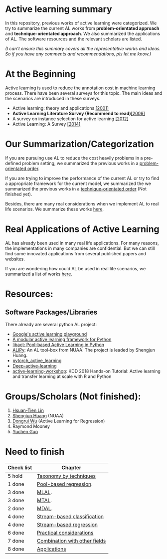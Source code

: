 # Active learning summary

In this repository, previous works of active learning were categorized. 
We try to summarize the current AL works from **problem-orientated approach** and **technique-orientated approach**.
We also summarized the applications of AL.
The software resources and the relevant scholars are listed.

*(I can't ensure this summary covers all the representative works and ideas.
So if you have any comments and recommendations, pls let me know.)*

# At the Beginning

Active learning is used to reduce the annotation cost in machine learning process.
There have been several surveys for this topic.
The main ideas and the scenarios are introduced in these surveys.

- Active learning: theory and applications [[2001]](https://ai.stanford.edu/~koller/Papers/Tong:2001.pdf.gz)
- **Active Learning Literature Survey (Recommend to read)**[[2009]](https://minds.wisconsin.edu/handle/1793/60660)
- A survey on instance selection for active learning [[2012]](https://link.springer.com/article/10.1007/s10115-012-0507-8)
- Active Learning: A Survey [[2014]](https://www.taylorfrancis.com/books/e/9780429102639/chapters/10.1201/b17320-27)

# Our Summarization/Categorization

If you are pursuing use AL to reduce the cost heavily problems in a pre-defined problem setting, we summarized the previous works in a [problem-orientated order](AL_core.md).

If you are trying to improve the performance of the current AL or try to find a appropriate framework for the current model, we summarized the we summarized the previous works in a [technique-orientated order](AL_technique.md) (Not finished yet).

Besides, there are many real considerations when we implement AL to real life scenarios.
We summarize these works [here](subfields/practical_considerations.md).

# Real Applications of Active Learning

AL has already been used in many real life applications.
For many reasons, the implementations in many companies are confidential.
But we can still find some innovated applications from several published papers and websites.

If you are wondering how could AL be used in real life scenarios, we summarized a list of works [here](subfields/AL_applications.md).

# Resources:
## Software Packages/Libraries
There already are several python AL project:
- [Google's active learning playground](https://github.com/google/active-learning)
- [A modular active learning framework for Python](https://github.com/modAL-python/modAL)
- [libact: Pool-based Active Learning in Python](https://github.com/ntucllab/libact)
- [ALiPy](https://github.com/NUAA-AL/ALiPy): 
  An AL tool-box from NUAA. 
  The project is leaded by Shengjun Huang.
- [pytorch_active_learning](https://github.com/rmunro/pytorch_active_learning)
- [Deep-active-learning](https://github.com/ej0cl6/deep-active-learning)
- [active-learning-workshop](https://github.com/Azure/active-learning-workshop): 
  KDD 2018 Hands-on Tutorial: Active learning and transfer learning at scale with R and Python

# Groups/Scholars (Not finished):
1. [Hsuan-Tien Lin](https://www.csie.ntu.edu.tw/~htlin/)
2. [Shengjun Huang](http://parnec.nuaa.edu.cn/huangsj/) (NUAA)
3. [Dongrui Wu](https://sites.google.com/site/drwuHUST/publications/completepubs) (Active Learning for Regression)
4. Raymond Mooney
5. [Yuchen Guo](http://ise.thss.tsinghua.edu.cn/MIG/gyc.html)

# Need to finish

| Check list | Chapter                                                           |
| ---------- | ----------------------------------------------------------------- |
| 5 hold     | [Taxonomy by techniques](AL_technique.md)                         |
| 1 done     | [Pool-based regression](subfields/pb_regression.md).              |
| 3 done     | [MLAL](subfields/MLAL.md).                                        |
| 3 done     | [MTAL](subfields/MTAL.md).                                        |
| 2 done     | [MDAL](subfields/MDAL.md).                                        |
| 4 done     | [Stream-based classification](subfields/sb_classification.md)     |
| 4 done     | [Stream-based regression](subfields/sb_regression.md)             |
| 6 done     | [Practical considerations](subfields/practical_considerations.md) |
| 7 done     | [Combination with other fields](subfields/AL_combinations.md)     |
| 8 done     | [Applications](subfields/AL_applications.md)                      |

